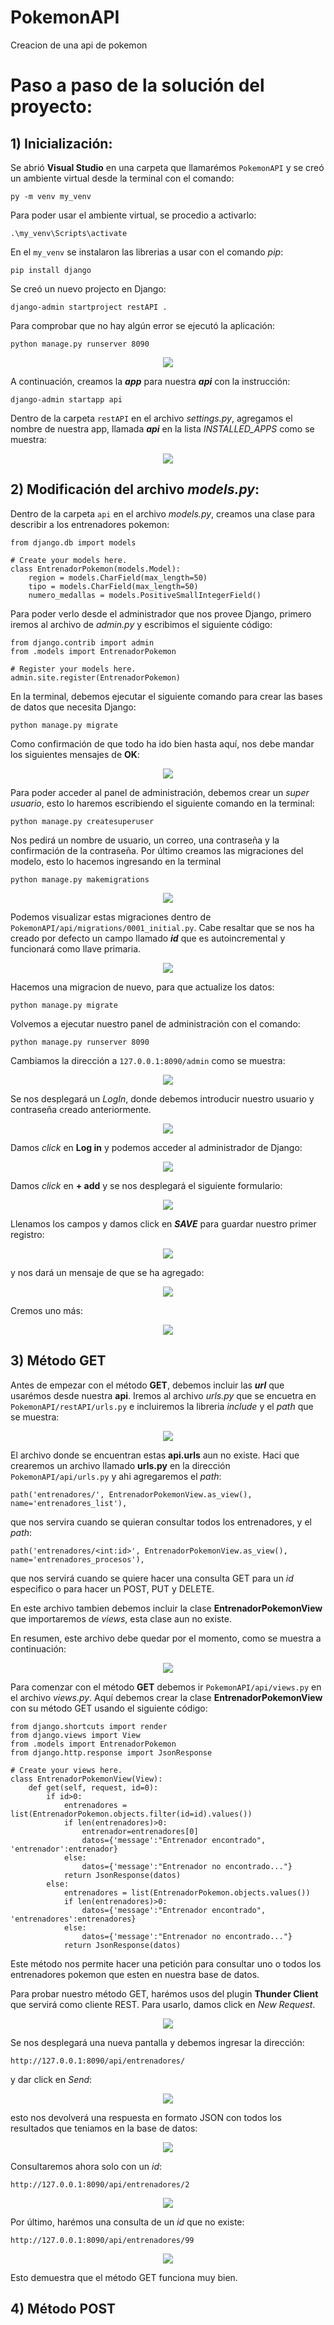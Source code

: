 # PokemonAPI
Creacion de una api de pokemon

# **Paso a paso de la solución del proyecto:**

## **1) Inicialización:**

Se abrió **Visual Studio** en una carpeta que llamarémos `PokemonAPI` y se creó un ambiente virtual desde la terminal con el comando:
```
py -m venv my_venv
```
Para poder usar el ambiente virtual, se procedio a activarlo:
```
.\my_venv\Scripts\activate
```
En el `my_venv` se instalaron las librerias a usar con el comando *pip*:
```
pip install django
```
Se creó un nuevo projecto en Django:
```
django-admin startproject restAPI .
```
Para comprobar que no hay algún error se ejecutó la aplicación:
```
python manage.py runserver 8090
```
<p align="center">
<img src="/ghImg/img1.png">
</p>

A continuación, creamos la _**app**_ para nuestra _**api**_ con la instrucción:
```
django-admin startapp api
```
Dentro de la carpeta `restAPI` en el archivo _settings.py_, agregamos el nombre de nuestra app, llamada _**api**_ en la lista _INSTALLED_APPS_ como se muestra:
<p align="center">
<img src="/ghImg/img2.png">
</p>

## **2) Modificación del archivo _models.py_:**
Dentro de la carpeta `api` en el archivo _models.py_, creamos una clase para describir a los entrenadores pokemon:
```
from django.db import models

# Create your models here.
class EntrenadorPokemon(models.Model):
    region = models.CharField(max_length=50)
    tipo = models.CharField(max_length=50)
    numero_medallas = models.PositiveSmallIntegerField()
```
Para poder verlo desde el administrador que nos provee Django, primero iremos al archivo de _admin.py_ y escribimos el siguiente código:
```
from django.contrib import admin
from .models import EntrenadorPokemon

# Register your models here.
admin.site.register(EntrenadorPokemon)
```
En la terminal, debemos ejecutar el siguiente comando para crear las bases de datos que necesita Django:
```
python manage.py migrate
```
Como confirmación de que todo ha ido bien hasta aquí, nos debe mandar los siguientes mensajes de **OK**:
<p align="center">
<img src="/ghImg/img3.png">
</p>

Para poder acceder al panel de administración, debemos crear un _super usuario_, esto lo haremos escribiendo el siguiente comando en la terminal:

```
python manage.py createsuperuser
```
Nos pedirá un nombre de usuario, un correo, una contraseña y la confirmación de la contraseña. Por último creamos las migraciones del modelo, esto lo hacemos ingresando en la terminal 

```
python manage.py makemigrations
```

<p align="center">
<img src="/ghImg/img4.png">
</p>

Podemos visualizar estas migraciones dentro de `PokemonAPI/api/migrations/0001_initial.py`. Cabe resaltar que se nos ha creado por defecto un campo llamado **_id_** que es autoincremental y funcionará como llave primaria.

<p align="center">
<img src="/ghImg/img5.png">
</p>

Hacemos una migracion de nuevo, para que actualize los datos:

```
python manage.py migrate
```
Volvemos a ejecutar nuestro panel de administración con el comando:

```
python manage.py runserver 8090
```
Cambiamos la dirección a `127.0.0.1:8090/admin` como se muestra:

<p align="center">
<img src="/ghImg/img6.png">
</p>

Se nos desplegará un _LogIn_, donde debemos introducir nuestro usuario y contraseña creado anteriormente.

<p align="center">
<img src="/ghImg/img7.png">
</p>

Damos _click_ en **Log in** y podemos acceder al administrador de Django: 

<p align="center">
<img src="/ghImg/img8.png">
</p>

Damos _click_ en **+ add** y se nos desplegará el siguiente formulario: 

<p align="center">
<img src="/ghImg/img9.png">
</p>

Llenamos los campos y damos click en **_SAVE_** para guardar nuestro primer registro:

<p align="center">
<img src="/ghImg/img10.png">
</p>

y nos dará un mensaje de que se ha agregado:

<p align="center">
<img src="/ghImg/img11.png">
</p>

Cremos uno más:

<p align="center">
<img src="/ghImg/img12.png">
</p>

## **3) Método GET**

Antes de empezar con el método **GET**, debemos incluir las **_url_** que usarémos desde nuestra **api**. Iremos al archivo _urls.py_ que se encuetra en `PokemonAPI/restAPI/urls.py` e incluiremos la libreria _include_ y el _path_ que se muestra:

<p align="center">
<img src="/ghImg/img13.png">
</p>

El archivo donde se encuentran estas **api.urls** aun no existe. Haci que crearemos un archivo llamado **urls.py** en la dirección `PokemonAPI/api/urls.py` y ahi agregaremos el _path_:

```
path('entrenadores/', EntrenadorPokemonView.as_view(), name='entrenadores_list'),
```

que nos servira cuando se quieran consultar todos los entrenadores, y el _path_:

```
path('entrenadores/<int:id>', EntrenadorPokemonView.as_view(), name='entrenadores_procesos'),
```
que nos servirá cuando se quiere hacer una consulta GET para un _id_ especifico o para hacer un POST, PUT y DELETE. 

En este archivo tambien debemos incluir la clase **EntrenadorPokemonView** que importaremos de _views_, esta clase aun no existe.

En resumen, este archivo debe quedar por el momento, como se muestra a continuación:

<p align="center">
<img src="/ghImg/img14_1.png">
</p>

Para comenzar con el método **GET** debemos ir `PokemonAPI/api/views.py` en el archivo _views.py_. Aquí debemos crear la clase **EntrenadorPokemonView** con su método GET usando el siguiente código:
```
from django.shortcuts import render
from django.views import View
from .models import EntrenadorPokemon
from django.http.response import JsonResponse

# Create your views here.
class EntrenadorPokemonView(View):
    def get(self, request, id=0):
        if id>0:
            entrenadores = list(EntrenadorPokemon.objects.filter(id=id).values())
            if len(entrenadores)>0:
                entrenador=entrenadores[0]
                datos={'message':"Entrenador encontrado", 'entrenador':entrenador}
            else:
                datos={'message':"Entrenador no encontrado..."}
            return JsonResponse(datos)
        else:
            entrenadores = list(EntrenadorPokemon.objects.values())
            if len(entrenadores)>0:
                datos={'message':"Entrenador encontrado", 'entrenadores':entrenadores}
            else:
                datos={'message':"Entrenador no encontrado..."}
            return JsonResponse(datos)
```
Este método nos permite hacer una petición para consultar uno o todos los entrenadores pokemon que esten en nuestra base de datos. 

Para probar nuestro método GET, harémos usos del plugin **Thunder Client** que servirá como cliente REST. Para usarlo, damos click en _New Request_.

<p align="center">
<img src="/ghImg/img15.png">
</p>

Se nos desplegará una nueva pantalla y debemos ingresar la dirección:

```
http://127.0.0.1:8090/api/entrenadores/
```

y dar click en _Send_:

<p align="center">
<img src="/ghImg/img16_1.png">
</p>

esto nos devolverá una respuesta en formato JSON con todos los resultados que teniamos en la base de datos:

<p align="center">
<img src="/ghImg/img17.png">
</p>

Consultaremos ahora solo con un _id_:

```
http://127.0.0.1:8090/api/entrenadores/2
```

<p align="center">
<img src="/ghImg/img18.png">
</p>

Por último, harémos una consulta de un _id_ que no existe:

```
http://127.0.0.1:8090/api/entrenadores/99
```

<p align="center">
<img src="/ghImg/img19.png">
</p>

Esto demuestra que el método GET funciona muy bien.

## **4) Método POST**


